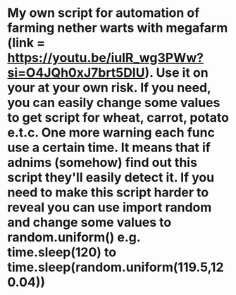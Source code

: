 # My own script for automation of farming nether warts with megafarm (link = https://youtu.be/iulR_wg3PWw?si=O4JQh0xJ7brt5DIU). Use it on your at your own risk. If you need, you can easily change some values to get script for wheat, carrot, potato e.t.c. One more warning each func use a certain time. It means that if adnims (somehow) find out this script they'll easily detect it. If you need to make this script harder to reveal you can use import random and change some values to random.uniform() e.g. time.sleep(120) to time.sleep(random.uniform(119.5,120.04))
